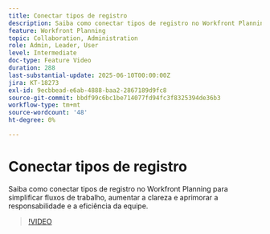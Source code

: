 ```yaml
---
title: Conectar tipos de registro
description: Saiba como conectar tipos de registro no Workfront Planning para simplificar fluxos de trabalho, aumentar a clareza e aprimorar a responsabilidade e a eficiência da equipe. ​
feature: Workfront Planning
topic: Collaboration, Administration
role: Admin, Leader, User
level: Intermediate
doc-type: Feature Video
duration: 288
last-substantial-update: 2025-06-10T00:00:00Z
jira: KT-18273
exl-id: 9ecbbead-e6ab-4888-baa2-2867189d9fc8
source-git-commit: bbdf99c6bc1be714077fd94fc3f8325394de36b3
workflow-type: tm+mt
source-wordcount: '48'
ht-degree: 0%

---
```


# Conectar tipos de registro

Saiba como conectar tipos de registro no Workfront Planning para simplificar fluxos de trabalho, aumentar a clareza e aprimorar a responsabilidade e a eficiência da equipe. &#x200B;

>[!VIDEO](https://video.tv.adobe.com/v/3463796/?learn=on&enablevpops=1)
